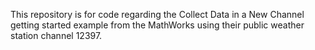 This repository is for code regarding the Collect Data in a New Channel getting started example from the MathWorks using their public weather station channel 12397. 